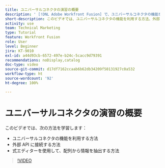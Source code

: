 ```yaml
---
title: ユニバーサルコネクタの演習の概要
description: ' [!DNL Adobe Workfront Fusion] で、ユニバーサルコネクタの機能を利用する方法、外部 API に接続する方法、配列から情報を抽出する方法を説明します。'
short-description: このビデオでは、ユニバーサルコネクタの機能を利用する方法、外部 API に接続する方法、式エディターを使用して配列から情報を抽出する方法を説明します。
activity: use
team: Technical Marketing
type: Tutorial
feature: Workfront Fusion
role: User
level: Beginner
jira: KT-9010
exl-id: a44d93cb-6572-497e-b24c-5cacc9d79391
recommendations: noDisplay,catalog
doc-type: video
source-git-commit: d17df7162ccaab6b62db34209f50131927c0a532
workflow-type: ht
source-wordcount: '92'
ht-degree: 100%

---
```


# ユニバーサルコネクタの演習の概要

このビデオでは、次の方法を学習します：

* ユニバーサルコネクタの機能を利用する方法
* 外部 API に接続する方法
* 式エディターを使用して、配列から情報を抽出する方法

>[!VIDEO](https://video.tv.adobe.com/v/3416543/?quality=12&learn=on&enablevpops&captions=jpn)
